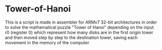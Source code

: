# Tower-of-Hanoi
This is a script is made in assembler for ARMv7 32-bit architectures in order to solve the mathematical puzzle "Tower of Hanoi" depending on the input r0 (register 0) which represent how many disks are in the first origin tower and then moved step by step to the destination tower, saving each movement in the memory of the computer
